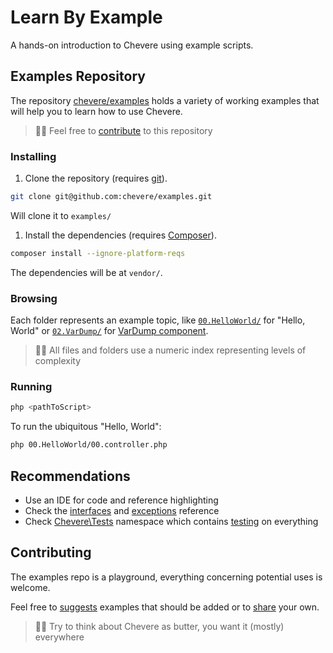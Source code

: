 # Learn By Example

A hands-on introduction to Chevere using example scripts.

## Examples Repository

The repository [chevere/examples](https://github.com/chevere/examples) holds a variety of working examples that will help you to learn how to use Chevere.

> 👍🏾 Feel free to [contribute](#contributing) to this repository

### Installing

1. Clone the repository (requires [git](https://git-scm.com/)).

```sh
git clone git@github.com:chevere/examples.git
```

Will clone it to `examples/`

1. Install the dependencies (requires [Composer](https://getcomposer.org/)).

```sh
composer install --ignore-platform-reqs
```

The dependencies will be at `vendor/`.

### Browsing

Each folder represents an example topic, like [`00.HelloWorld/`](https://github.com/chevere/examples/tree/master/00.HelloWorld) for "Hello, World" or [`02.VarDump/`](https://github.com/chevere/examples/tree/master/02.VarDump) for [VarDump component](../components/VarDump.md).

> 👴🏾 All files and folders use a numeric index representing levels of complexity

### Running

```sh
php <pathToScript>
```

To run the ubiquitous "Hello, World":

```sh
php 00.HelloWorld/00.controller.php 
```

## Recommendations

* Use an IDE for code and reference highlighting
* Check the [interfaces](../reference/interfaces.md) and [exceptions](../reference/exceptions.md) reference
* Check [Chevere\Tests](https://github.com/chevere/chevere/tree/master/tests) namespace which contains [testing](../architecture/spec/testing.md) on everything

## Contributing

The examples repo is a playground, everything concerning potential uses is welcome.

Feel free to [suggests](https://github.com/chevere/examples/issues/new/choose) examples that should be added or to [share](https://github.com/chevere/examples/compare) your own.

> 🧔🏾 Try to think about Chevere as butter, you want it (mostly) everywhere
